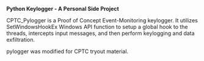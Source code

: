 **Python Keylogger - A Personal Side Project**

CPTC_Pylogger is a Proof of Concept Event-Monitoring keylogger.
It utilizes SetWindowsHookEx Windows API function to setup a global hook to the threads,
intercepts input messages, and then perform keylogging and data exfiltration. 

pylogger was modified for CPTC tryout material. 

